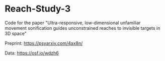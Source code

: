 # Reach-Study-3
Code for the paper "Ultra-responsive, low-dimensional unfamiliar movement sonification guides unconstrained reaches to invisible targets in 3D space"

Preprint: https://psyarxiv.com/4ax8n/

Data: https://osf.io/wdzh6
